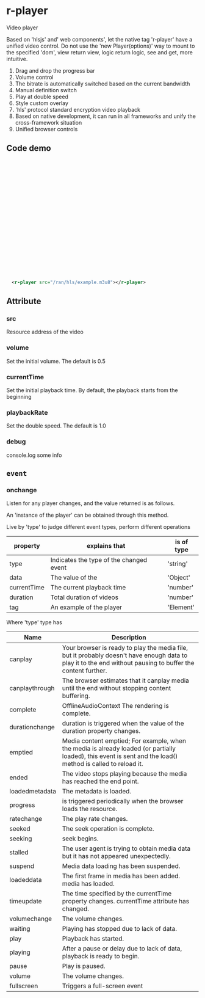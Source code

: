 # r-player

Video player

Based on 'hlsjs' and' web components', let the native tag 'r-player' have a unified video control.
Do not use the 'new Player(options)' way to mount to the specified 'dom', view return view, logic return logic, see and get, more intuitive.

1. Drag and drop the progress bar
2. Volume control
3. The bitrate is automatically switched based on the current bandwidth
4. Manual definition switch
5. Play at double speed
6. Style custom overlay
7. 'hls' protocol standard encryption video playback
8. Based on native development, it can run in all frameworks and unify the cross-framework situation
9. Unified browser controls

## Code demo

<r-player style="display: block;width:100%;max-width:600px;height:300px;" src="/ran/hls/example.m3u8"></r-player>

```xml
  <r-player src="/ran/hls/example.m3u8"></r-player>
```

## Attribute

### src

Resource address of the video

### volume

Set the initial volume. The default is 0.5

### currentTime

Set the initial playback time. By default, the playback starts from the beginning

### playbackRate

Set the double speed. The default is 1.0

### debug

console.log some info

## `event`

### onchange

Listen for any player changes, and the value returned is as follows.

An 'instance of the player' can be obtained through this method.

Live by 'type' to judge different event types, perform different operations

| property    | explains that                           | is of type |
| ----------- | --------------------------------------- | ---------- |
| type        | Indicates the type of the changed event | 'string'   |
| data        | The value of the                        | 'Object'   |
| currentTime | The current playback time               | 'number'   |
| duration    | Total duration of videos                | 'number'   |
| tag         | An example of the player                | 'Element'  |

Where 'type' type has

| Name           | Description                                                                                                                                                  |
| -------------- | ------------------------------------------------------------------------------------------------------------------------------------------------------------ |
| canplay        | Your browser is ready to play the media file, but it probably doesn't have enough data to play it to the end without pausing to buffer the content further.  |
| canplaythrough | The browser estimates that it canplay media until the end without stopping content buffering.                                                                |
| complete       | OfflineAudioContext The rendering is complete.                                                                                                               |
| durationchange | duration is triggered when the value of the duration property changes.                                                                                       |
| emptied        | Media content emptied; For example, when the media is already loaded (or partially loaded), this event is sent and the load() method is called to reload it. |
| ended          | The video stops playing because the media has reached the end point.                                                                                         |
| loadedmetadata | The metadata is loaded.                                                                                                                                      |
| progress       | is triggered periodically when the browser loads the resource.                                                                                               |
| ratechange     | The play rate changes.                                                                                                                                       |
| seeked         | The seek operation is complete.                                                                                                                              |
| seeking        | seek begins.                                                                                                                                                 |
| stalled        | The user agent is trying to obtain media data but it has not appeared unexpectedly.                                                                          |
| suspend        | Media data loading has been suspended.                                                                                                                       |
| loadeddata     | The first frame in media has been added. media has loaded.                                                                                                   |
| timeupdate     | The time specified by the currentTime property changes. currentTime attribute has changed.                                                                   |
| volumechange   | The volume changes.                                                                                                                                          |
| waiting        | Playing has stopped due to lack of data.                                                                                                                     |
| play           | Playback has started.                                                                                                                                        |
| playing        | After a pause or delay due to lack of data, playback is ready to begin.                                                                                      |
| pause          | Play is paused.                                                                                                                                              |
| volume         | The volume changes.                                                                                                                                          |
| fullscreen     | Triggers a full-screen event                                                                                                                                 |
